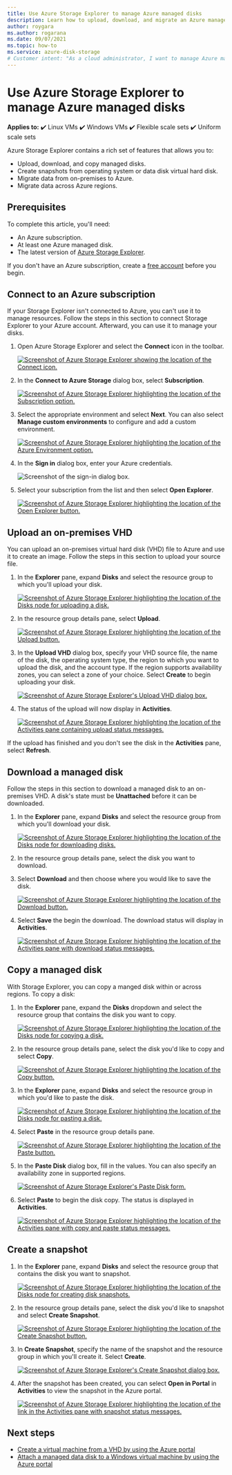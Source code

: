 ```yaml
---
title: Use Azure Storage Explorer to manage Azure managed disks
description: Learn how to upload, download, and migrate an Azure managed disk across regions and create a snapshot of a managed disk, using the Azure Storage Explorer.      
author: roygara
ms.author: rogarana
ms.date: 09/07/2021
ms.topic: how-to
ms.service: azure-disk-storage
# Customer intent: "As a cloud administrator, I want to manage Azure managed disks using a dedicated tool, so that I can efficiently upload, download, copy, and create snapshots of disks across regions."
---
```


# Use Azure Storage Explorer to manage Azure managed disks

**Applies to:** :heavy_check_mark: Linux VMs :heavy_check_mark: Windows VMs :heavy_check_mark: Flexible scale sets :heavy_check_mark: Uniform scale sets

Azure Storage Explorer contains a rich set of features that allows you to:

- Upload, download, and copy managed disks.
- Create snapshots from operating system or data disk virtual hard disk.
- Migrate data from on-premises to Azure.
- Migrate data across Azure regions.

## Prerequisites

To complete this article, you'll need:

- An Azure subscription.
- At least one Azure managed disk.
- The latest version of [Azure Storage Explorer](https://azure.microsoft.com/features/storage-explorer/).

If you don't have an Azure subscription, create a [free account](https://azure.microsoft.com/pricing/purchase-options/azure-account?cid=msft_learn) before you begin.

## Connect to an Azure subscription

If your Storage Explorer isn't connected to Azure, you can't use it to manage resources. Follow the steps in this section to connect Storage Explorer to your Azure account. Afterward, you can use it to manage your disks.

1. Open Azure Storage Explorer and select the **Connect** icon in the toolbar.

    [![Screenshot of Azure Storage Explorer showing the location of the Connect icon.](media/disks-upload-vhd-to-managed-disk-storage-explorer/plug-in-icon-sml.png)](media/disks-upload-vhd-to-managed-disk-storage-explorer/plug-in-icon-lrg.png#lightbox)

1. In the **Connect to Azure Storage** dialog box, select **Subscription**.

    [![Screenshot of Azure Storage Explorer highlighting the location of the Subscription option.](media/disks-upload-vhd-to-managed-disk-storage-explorer/connect-to-azure-sml.png)](media/disks-upload-vhd-to-managed-disk-storage-explorer/connect-to-azure-lrg.png#lightbox)

1. Select the appropriate environment and select **Next**. You can also select **Manage custom environments** to configure and add a custom environment.

    [![Screenshot of Azure Storage Explorer highlighting the location of the Azure Environment option.](media/disks-upload-vhd-to-managed-disk-storage-explorer/choose-environment-sml.png)](media/disks-upload-vhd-to-managed-disk-storage-explorer/choose-environment-lrg.png#lightbox)

1. In the **Sign in** dialog box, enter your Azure credentials.

    ![Screenshot of the sign-in dialog box.](media/disks-upload-vhd-to-managed-disk-storage-explorer/sign-in.png)

1. Select your subscription from the list and then select **Open Explorer**.

    [![Screenshot of Azure Storage Explorer highlighting the location of the Open Explorer button.](media/disks-upload-vhd-to-managed-disk-storage-explorer/select-subscription-sml.png)](media/disks-upload-vhd-to-managed-disk-storage-explorer/select-subscription-lrg.png#lightbox)

## Upload an on-premises VHD

You can upload an on-premises virtual hard disk (VHD) file to Azure and use it to create an image. Follow the steps in this section to upload your source file.

1. In the **Explorer** pane, expand **Disks** and select the resource group to which you'll upload your disk.

    [![Screenshot of Azure Storage Explorer highlighting the location of the Disks node for uploading a disk.](media/disks-upload-vhd-to-managed-disk-storage-explorer/select-rg1-sml.png)](media/disks-upload-vhd-to-managed-disk-storage-explorer/select-rg1-lrg.png#lightbox)

1. In the resource group details pane, select **Upload**.

    [![Screenshot of Azure Storage Explorer highlighting the location of the Upload button.](media/disks-upload-vhd-to-managed-disk-storage-explorer/upload-button-sml.png)](media/disks-upload-vhd-to-managed-disk-storage-explorer/upload-button-lrg.png#lightbox)

1. In the **Upload VHD** dialog box, specify your VHD source file, the name of the disk, the operating system type, the region to which you want to upload the disk, and the account type. If the region supports availability zones, you can select a zone of your choice. Select **Create** to begin uploading your disk.

    [![Screenshot of Azure Storage Explorer's Upload VHD dialog box.](media/disks-upload-vhd-to-managed-disk-storage-explorer/upload-vhd-dialog-sml.png)](media/disks-upload-vhd-to-managed-disk-storage-explorer/upload-vhd-dialog-lrg.png#lightbox)

1. The status of the upload will now display in **Activities**.

    [![Screenshot of Azure Storage Explorer highlighting the location of the Activities pane containing upload status messages.](media/disks-upload-vhd-to-managed-disk-storage-explorer/activity-uploading-sml.png)](media/disks-upload-vhd-to-managed-disk-storage-explorer/activity-uploading-lrg.png#lightbox)

If the upload has finished and you don't see the disk in the **Activities** pane, select **Refresh**.

## Download a managed disk

Follow the steps in this section to download a managed disk to an on-premises VHD. A disk's state must be **Unattached** before it can be downloaded.

1. In the **Explorer** pane, expand **Disks** and select the resource group from which you'll download your disk.

    [![Screenshot of Azure Storage Explorer highlighting the location of the Disks node for downloading disks.](media/disks-upload-vhd-to-managed-disk-storage-explorer/select-rg1-sml.png)](media/disks-upload-vhd-to-managed-disk-storage-explorer/select-rg1-dl-lrg.png#lightbox)

1. In the resource group details pane, select the disk you want to download.
1. Select **Download** and then choose where you would like to save the disk.

    [![Screenshot of Azure Storage Explorer highlighting the location of the Download button.](media/disks-upload-vhd-to-managed-disk-storage-explorer/download-button-sml.png)](media/disks-upload-vhd-to-managed-disk-storage-explorer/download-button-lrg.png#lightbox)

1. Select **Save** the begin the download. The download status will display in **Activities**.

    [![Screenshot of Azure Storage Explorer highlighting the location of the Activities pane with download status messages.](media/disks-upload-vhd-to-managed-disk-storage-explorer/activity-downloading-sml.png)](media/disks-upload-vhd-to-managed-disk-storage-explorer/activity-downloading-lrg.png#lightbox)

## Copy a managed disk

With Storage Explorer, you can copy a manged disk within or across regions. To copy a disk:

1. In the **Explorer** pane, expand the **Disks** dropdown and select the resource group that contains the disk you want to copy.

    [![Screenshot of Azure Storage Explorer highlighting the location of the Disks node for copying a disk.](media/disks-upload-vhd-to-managed-disk-storage-explorer/select-rg1-sml.png)](media/disks-upload-vhd-to-managed-disk-storage-explorer/select-rg1-lrg.png#lightbox)

1. In the resource group details pane, select the disk you'd like to copy and select **Copy**.

    [![Screenshot of Azure Storage Explorer highlighting the location of the Copy button.](media/disks-upload-vhd-to-managed-disk-storage-explorer/copy-button-sml.png)](media/disks-upload-vhd-to-managed-disk-storage-explorer/copy-button-lrg.png#lightbox)

1. In the **Explorer** pane, expand **Disks** and select the resource group in which you'd like to paste the disk.

    [![Screenshot of Azure Storage Explorer highlighting the location of the Disks node for  pasting a disk.](media/disks-upload-vhd-to-managed-disk-storage-explorer/select-rg2-sml.png)](media/disks-upload-vhd-to-managed-disk-storage-explorer/select-rg2-lrg.png#lightbox)

1. Select **Paste** in the resource group details pane.

    [![Screenshot of Azure Storage Explorer highlighting the location of the Paste button.](media/disks-upload-vhd-to-managed-disk-storage-explorer/paste-button-sml.png)](media/disks-upload-vhd-to-managed-disk-storage-explorer/paste-button-lrg.png#lightbox)

1. In the **Paste Disk** dialog box, fill in the values. You can also specify an availability zone in supported regions.

    [![Screenshot of Azure Storage Explorer's Paste Disk form.](media/disks-upload-vhd-to-managed-disk-storage-explorer/paste-disk-dialog-sml.png)](media/disks-upload-vhd-to-managed-disk-storage-explorer/paste-disk-dialog-lrg.png#lightbox)

1. Select **Paste** to begin the disk copy. The status is displayed in **Activities**.

    [![Screenshot of Azure Storage Explorer highlighting the location of the Activities pane with copy and paste status messages.](media/disks-upload-vhd-to-managed-disk-storage-explorer/activity-copying-sml.png)](media/disks-upload-vhd-to-managed-disk-storage-explorer/activity-copying-lrg.png#lightbox)

## Create a snapshot

1. In the **Explorer** pane, expand **Disks** and select the resource group that contains the disk you want to snapshot.

    [![Screenshot of Azure Storage Explorer highlighting the location of the Disks node for creating disk snapshots.](media/disks-upload-vhd-to-managed-disk-storage-explorer/select-rg1-sml.png)](media/disks-upload-vhd-to-managed-disk-storage-explorer/select-rg1-dl-lrg.png#lightbox)

1. In the resource group details pane, select the disk you'd like to snapshot and select **Create Snapshot**.

    [![Screenshot of Azure Storage Explorer highlighting the location of the Create Snapshot button.](media/disks-upload-vhd-to-managed-disk-storage-explorer/create-snapshot-button-sml.png)](media/disks-upload-vhd-to-managed-disk-storage-explorer/create-snapshot-button-lrg.png#lightbox)

1. In **Create Snapshot**, specify the name of the snapshot and the resource group in which you'll create it. Select **Create**.

    [![Screenshot of Azure Storage Explorer's Create Snapshot dialog box.](media/disks-upload-vhd-to-managed-disk-storage-explorer/create-snapshot-dialog-sml.png)](media/disks-upload-vhd-to-managed-disk-storage-explorer/create-snapshot-dialog-lrg.png#lightbox)

1. After the snapshot has been created, you can select **Open in Portal** in **Activities** to view the snapshot in the Azure portal.

    [![Screenshot of Azure Storage Explorer highlighting the location of the link in the Activities pane with snapshot status messages.](media/disks-upload-vhd-to-managed-disk-storage-explorer/open-in-portal-sml.png)](media/disks-upload-vhd-to-managed-disk-storage-explorer/open-in-portal-lrg.png#lightbox)

## Next steps

- [Create a virtual machine from a VHD by using the Azure portal](./windows/create-vm-specialized-portal.md)
- [Attach a managed data disk to a Windows virtual machine by using the Azure portal](./windows/attach-managed-disk-portal.yml)